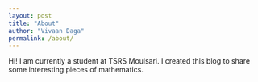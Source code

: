 ```yaml
---
layout: post
title: "About"
author: "Vivaan Daga"
permalink: /about/
---
```


Hi! I am currently a student at TSRS Moulsari. I created this blog to share some interesting pieces of mathematics.
